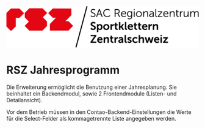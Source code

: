 ![Alt text](docs/rsz-logo.png?raw=true "logo")

# RSZ Jahresprogramm

Die Erweiterung ermöglicht die Benutzung einer Jahresplanung. Sie beinhaltet ein Backendmodul, sowie 2 Frontendmodule (Listen- und Detailansicht).

Vor dem Betrieb müssen in den Contao-Backend-Einstellungen die Werte für die Select-Felder als kommagetrennte Liste angegeben werden.
